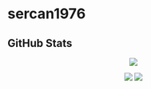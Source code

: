 # sercan1976

## GitHub Stats
<p align = 'center'>
    <img src='https://github-readme-streak-stats.herokuapp.com/?user=unsterblichenn&theme=omni&hide_border=true'>
</p>

<p align = 'center'>
    <img src='https://github-readme-stats.vercel.app/api?username=unsterblichenn&count_private=true&include_all_commits=true&show_icons=true&theme=omni&hide_border=true&line_height=27'/>
    <img src='https://github-readme-stats.vercel.app/api/top-langs/?username=unsterblichenn&show_icons=true&hide=php,html,typescript,css,markdown,python&theme=omni&line_height=27&hide_border=true'/>
</p>

<h2 align="center"></h2>
</p>
